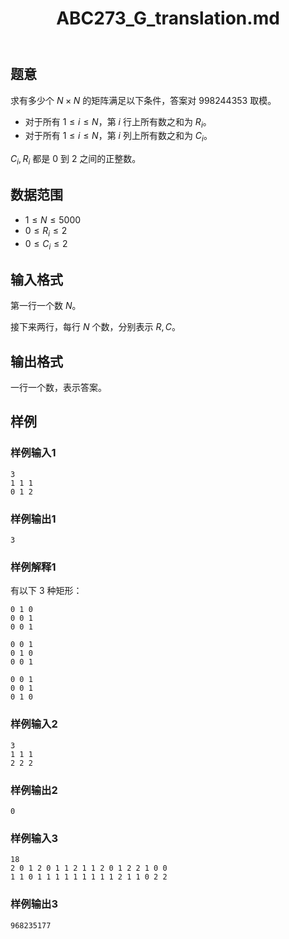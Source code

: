 ﻿---
title: "ABC273_G_translation.md"
tags: []
author: ""
created: ""
---

## 题意

求有多少个 $N\times N$ 的矩阵满足以下条件，答案对 $998244353$ 取模。

- 对于所有 $1\le i\le N$，第 $i$ 行上所有数之和为 $R_i$。
- 对于所有 $1\le i\le N$，第 $i$ 列上所有数之和为 $C_i$。

$C_i,R_i$ 都是 $0$ 到 $2$ 之间的正整数。

## 数据范围

- $1\le N\le 5000$
- $0\le R_i\le 2$
- $0\le C_i\le 2$

## 输入格式

第一行一个数 $N$。

接下来两行，每行 $N$ 个数，分别表示 $R,C$。

## 输出格式

一行一个数，表示答案。

## 样例

### 样例输入1

```
3
1 1 1
0 1 2
```

### 样例输出1

```
3
```

### 样例解释1

有以下 $3$ 种矩形：

```
0 1 0
0 0 1
0 0 1
```

```
0 0 1
0 1 0
0 0 1
```

```
0 0 1
0 0 1
0 1 0
```

### 样例输入2

```
3
1 1 1
2 2 2
```

### 样例输出2

```
0
```

### 样例输入3

```
18
2 0 1 2 0 1 1 2 1 1 2 0 1 2 2 1 0 0
1 1 0 1 1 1 1 1 1 1 1 1 2 1 1 0 2 2
```

### 样例输出3

```
968235177
```

